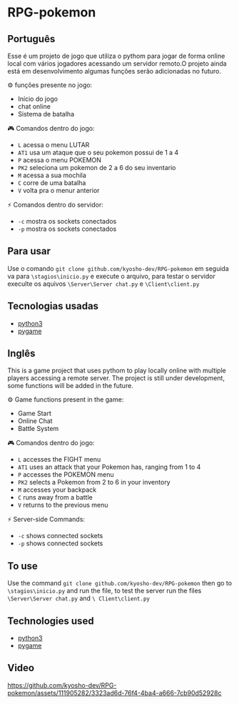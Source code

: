 
# RPG-pokemon

## Português 

Esse é um projeto de jogo que utiliza o pythom para jogar
de forma online local com vários jogadores acessando um servidor remoto.O projeto ainda está em desenvolvimento algumas funções serão adicionadas no futuro.

⚙ funções presente no jogo:
- Início do jogo
- chat online 
- Sistema de batalha

🎮 Comandos dentro do jogo:

- `L` acessa o menu LUTAR
- `AT1` usa um ataque que o seu pokemon possui de 1 a 4
- `P` acessa o menu POKEMON
- `PK2` seleciona um pokemon de 2 a 6 do seu inventario
- `M` acessa a sua mochila
- `C` corre de uma batalha
- `V` volta pra o menur anterior

⚡ Comandos dentro do servidor:

- `-c` mostra os sockets conectados
- `-p` mostra os sockets conectados

## Para usar

Use o comando `git clone github.com/kyosho-dev/RPG-pokemon` em seguida va para `\stagios\inicio.py` e execute o arquivo, para testar o servidor execulte os aquivos `\Server\Server chat.py` e `\Client\client.py`

## Tecnologias usadas 
- [python3](https://www.python.org/downloads/)
- [pygame](https://www.pygame.org/wiki/about)


## Inglês  

This is a game project that uses pythom to play
locally online with multiple players accessing a remote server. The project is still under development, some functions will be added in the future.


⚙ Game functions present in the game:
- Game Start
- Online Chat
- Battle System

🎮 Comandos dentro do jogo:

- `L` accesses the FIGHT menu
- `AT1`  uses an attack that your Pokemon has, ranging from 1 to 4
- `P` accesses the POKEMON menu
- `PK2` selects a Pokemon from 2 to 6 in your inventory
- `M` accesses your backpack
- `C` runs away from a battle
- `V` returns to the previous menu

⚡ Server-side Commands:

- `-c` shows connected sockets
- `-p` shows connected sockets

## To use

Use the command `git clone github.com/kyosho-dev/RPG-pokemon` then go to `\stagios\inicio.py` and run the file, to test the server run the files `\Server\Server chat.py` and `\ Client\client.py`

## Technologies used 
- [python3](https://www.python.org/downloads/)
- [pygame](https://www.pygame.org/wiki/about)

## Video

https://github.com/kyosho-dev/RPG-pokemon/assets/111905282/3323ad6d-76f4-4ba4-a666-7cb90d52928c



  
